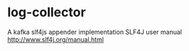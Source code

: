 # log-collector
A kafka slf4js appender implementation
SLF4J user manual 
http://www.slf4j.org/manual.html